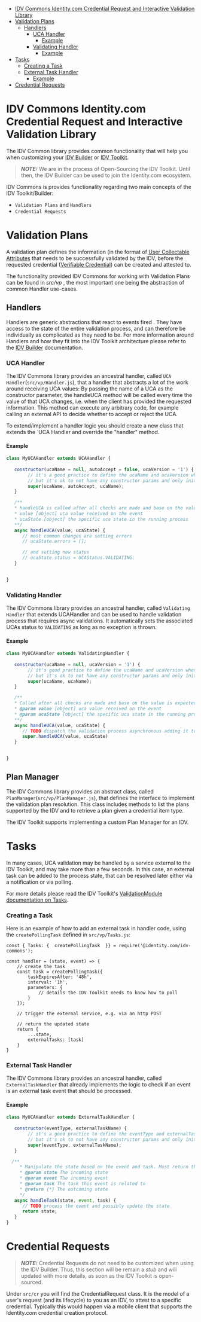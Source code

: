 - [IDV Commons Identity.com Credential Request and Interactive Validation Library](#idv-commons-identitycom-credential-request-and-interactive-validation-library)
- [Validation Plans](#validation-plans)
  - [Handlers](#handlers)
    - [UCA Handler](#uca-handler)
      - [Example](#example)
    - [Validating Handler](#validating-handler)
      - [Example](#example-1)
- [Tasks](#tasks)
    - [Creating a Task](#creating-a-task)
    - [External Task Handler](#external-task-handler)
      - [Example](#example-2)
- [Credential Requests](#credential-requests)

# IDV Commons Identity.com Credential Request and Interactive Validation Library 

The IDV Common library provides common functionality that will help you when customizing your [IDV Builder](https://github.com/identity-com/idv-builder) 
or [IDV Toolkit](https://www.identity.com/ecosystem/identity-validator-toolkit/). 

> **_NOTE:_** We are in the process of Open-Sourcing the IDV Toolkit. Until then, the IDV Builder can be used to join the 
> Identity.com ecosystem.

IDV Commons is provides functionality regarding two main concepts of the IDV Toolkit/Builder:
- `Validation Plans` and `Handlers`
- `Credential Requests`


# Validation Plans
A validation plan defines the information (in the format of [User Collectable Attributes](https://github.com/identity-com/uca) 
that needs to be successfully validated by the IDV, before the requested credential ([Verifiable Credential](https://github.com/identity-com/credential-commons)) 
can be created and attested to.

The functionality provided IDV Commons for working with Validation Plans can be found in _src/vp_ , the most important one 
being the abstraction of common Handler use-cases. 

## Handlers
Handlers are generic abstractions that react to events fired . They have access to the state of the entire validation process, 
and can therefore be individually as complicated as they need to be. For more information around Handlers and how they fit 
into the IDV Toolkit  architecture please refer to the [IDV Builder](https://github.com/identity-com/idv-builder) documentation.

### UCA Handler
The IDV Commons library provides an ancestral handler, called `UCA Handler`(`src/vp/Handler.js`), that a handler that abstracts a lot of the work around receiving UCA values:
By passing the name of a UCA as the constructor parameter, the handleUCA method will be called every time the value of that UCA changes, i.e. when the client has provided the requested information.
This method can execute any arbitrary code, for example calling an external API to decide whether to accept or reject the UCA.

To extend/implement a handler logic you should create a new class that extends the `UCA Handler and override the "handler" method.

#### Example

```javascript
class MyUCAHandler extends UCAHandler {
   
   constructor(ucaName = null, autoAccept = false, ucaVersion = '1') {
        // it's a good practice to define the ucaName and ucaVersion when exporting the instance
        // but it's ok to not have any constructor params and only initialize the super class with the specific values. 
        super(ucaName, autoAccept, ucaName);
   }

   /**
   * handleUCA is called after all checks are made and base on the value is expected to mutate the usaState
   * value [object] uca value received on the event
   * ucaState [object] the specific uca state in the running process
   **/
   async handleUCA(value, ucaState) {
      // most common changes are setting errors
      // ucaState.errors = [];  

      // and setting new status
      // ucaState.status = UCAStatus.VALIDATING;
   }

  
}
```   

### Validating Handler 

The IDV Commons library provides an ancestral handler, called `Validating Handler` that extends UCAHandler and can be used to handle validation process that requires async validations. 
It automatically sets the associated UCAs status to `VALIDATING` as long as no exception is thrown.

#### Example

```javascript
class MyUCAHandler extends ValidatingHandler {
   
   constructor(ucaName = null, ucaVersion = '1') {
        // it's good practice to define the ucaName and ucaVersion when exporting the instance
        // but it's ok to not have any constructor params and only initialize the super class with the specific values. 
        super(ucaName, ucaName);
   }

   /**
   * Called after all checks are made and base on the value is expected to mutate the usaState
   * @param value [object] uca value received on the event
   * @param ucaState [object] the specific uca state in the running process
   **/
   async handleUCA(value, ucaState) {
      // TODO dispatch the validation process asynchronous adding it to some queue implementation
      super.handleUCA(value, ucaState) 
   }

  
}
```

## Plan Manager
The IDV Commons library provides an abstract class, called `PlanManager`(`src/vp/PlanManager.js`), that defines the interface to implement the validation plan resolution.
This class includes methods to list the plans supported by the IDV and to retrieve a plan given a credential item type.

The IDV Toolkit supports implementing a custom Plan Manager for an IDV.

# Tasks
In many cases, UCA validation may be handled by a service external to the IDV Toolkit, and may take more than a few seconds. 
In this case, an external task can be added to the process state, that can be resolved later either via a notification or via polling.

For more details please read the IDV Toolkit's [ValidationModule documentation on Tasks](https://github.com/identity-com/idv-toolkit/tree/develop/components/modules/ValidationModule#long-running-tasks).

### Creating a Task

Here is an example of how to add an external task in handler code, using the `createPollingTask` defined in `src/vp/Tasks.js`:

```
const { Tasks: {  createPollingTask  }} = require('@identity.com/idv-commons');

const handler = (state, event) => {
    // create the task
    const task = createPollingTask({
        taskExpiresAfter: '48h',
        interval: '1h',
        parameters: {
            // details the IDV Toolkit needs to know how to poll
        }
    });

    // trigger the external service, e.g. via an http POST

    // return the updated state
    return {
        ...state,
        externalTasks: [task]
    }
}
```

### External Task Handler

The IDV Commons library provides an ancestral handler, called `ExternalTaskHandler` that already implements the logic to 
check if an event is an external task event that should be processed.

#### Example

```javascript
class MyUCAHandler extends ExternalTaskHandler {
   
   constructor(eventType, externalTaskName) {
        // it's a good practice to define the eventType and externalTaskName when exporting the instance
        // but it's ok to not have any constructor params and only initialize the super class with the specific values. 
        super(eventType, externalTaskName);
   }

  /**
     * Manipulate the state based on the event and task. Must return the resultant state
     * @param state The incoming state
     * @param event The incoming event
     * @param task The task this event is related to
     * @return {*} The outcoming state
     */
   async handleTask(state, event, task) {
      // TODO process the event and possibly update the state
      return state;
   }
}
``` 

# Credential Requests
> **_NOTE:_** Credential Requests do not need to be customized when using the IDV Builder. Thus, this section will be 
> remain a _stub_ and will updated with more details, as soon as the IDV Toolkit is open-sourced.

Under `src/cr` you will find the CredentialRequest class. It is the model of a user's request (and its lifecycle) to you 
as an IDV, to attest to a specific credential. Typically this would happen via a mobile client that supports the Identity.com credential creation protocol.
